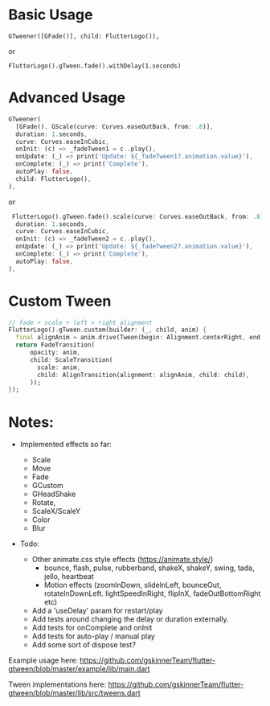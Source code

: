 # Basic Usage
`GTweener([GFade()], child: FlutterLogo()),`

or

`FlutterLogo().gTween.fade().withDelay(1.seconds)`

# Advanced Usage
```dart
GTweener(
  [GFade(), GScale(curve: Curves.easeOutBack, from: .8)],
  duration: 1.seconds,
  curve: Curves.easeInCubic,
  onInit: (c) => _fadeTween1 = c..play(),
  onUpdate: (_) => print('Update: ${_fadeTween1?.animation.value}'),
  onComplete: (_) => print('Complete'),
  autoPlay: false,
  child: FlutterLogo(),
),
```

or

```dart
 FlutterLogo().gTween.fade().scale(curve: Curves.easeOutBack, from: .8).copyWith(
  duration: 1.seconds,
  curve: Curves.easeInCubic,
  onInit: (c) => _fadeTween2 = c..play(),
  onUpdate: (_) => print('Update: ${_fadeTween2?.animation.value}'),
  onComplete: (_) => print('Complete'),
  autoPlay: false,
),
```

# Custom Tween
```dart
// fade + scale + left > right alignment
FlutterLogo().gTween.custom(builder: (_, child, anim) {
  final alignAnim = anim.drive(Tween(begin: Alignment.centerRight, end: Alignment.centerLeft));
  return FadeTransition(
      opacity: anim,
      child: ScaleTransition(
        scale: anim,
        child: AlignTransition(alignment: alignAnim, child: child),
      ));
});
```           
# Notes:
* Implemented effects so far:
  * Scale
  * Move
  * Fade
  * GCustom
  * GHeadShake
  * Rotate,
  * ScaleX/ScaleY
  * Color
  * Blur
  
* Todo:
  * Other animate.css style effects (https://animate.style/)
    * bounce, flash, pulse, rubberband, shakeX, shakeY, swing, tada, jello, heartbeat
    * Motion effects (zoomInDown, slideInLeft, bounceOut, rotateInDownLeft. lightSpeedInRight, flipInX, fadeOutBottomRight  etc)
  * Add a 'useDelay' param for restart/play
  * Add tests around changing the delay or duration externally.
  * Add tests for onComplete and onInit
  * Add tests for auto-play / manual play
  * Add some sort of dispose test?

Example usage here:
https://github.com/gskinnerTeam/flutter-gtween/blob/master/example/lib/main.dart

Tween implementations here:
https://github.com/gskinnerTeam/flutter-gtween/blob/master/lib/src/tweens.dart
